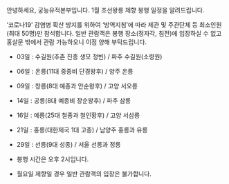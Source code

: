 안녕하세요, 궁능유적본부입니다. 1월 조선왕릉 제향 봉행 일정을 알려드립니다.

‘코로나19’ 감염병 확산 방지를 위하여 ‘방역지침’에 따라 제관 및 주관단체 등 최소인원(최대 50명)만 참석합니다. 일반 관람객은 봉행 장소(정자각, 침전)에 입장하실 수 없고 홍살문 밖에서 관람 가능하오니 이점 양해 부탁드립니다.

- 03일 : 수길원(추존 진종 생모 정빈) / 파주 수길원(소령원)
- 06일 : 온릉(11대 중종비 단경왕후) / 양주 온릉
- 09일 : 창릉(8대 예종과 안순왕후) / 고양 서오릉
- 14일 : 공릉(8대 예종비 장순왕후) / 파주 삼릉
- 16일 : 예릉(25대 철종과 철인황후) / 고양 서삼릉
- 21일 : 홍릉(대한제국 1대 고종) / 남양주 홍릉과 유릉
- 29일 : 선릉(9대 성종) / 서울 선릉과 정릉

- 봉행 시간은 오후 2시입니다.
- 월요일 제향일 경우 일반 관람객의 입장은 불가합니다.